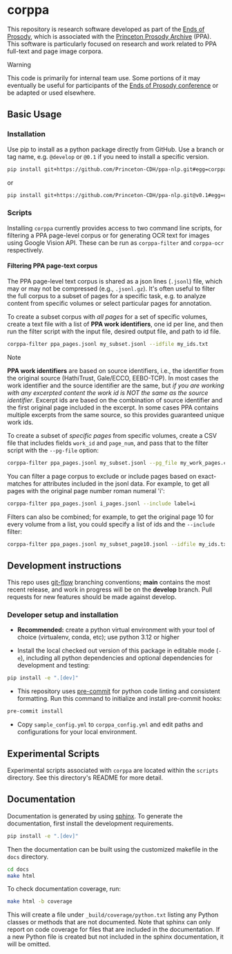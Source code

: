 # corppa

This repository is research software developed as part of the [Ends of Prosody](https://cdh.princeton.edu/projects/the-ends-of-prosody/), which is associated with the [Princeton Prosody Archive](https://prosody.princeton.edu/) (PPA). This software is particularly focused on research and work related to PPA full-text and page image corpora.

> [!WARNING]
> This code is primarily for internal team use. Some portions of it may eventually be useful for participants of the [Ends of Prosody conference](https://cdh.princeton.edu/events/the-ends-of-prosody/) or be adapted or used elsewhere.

## Basic Usage

### Installation

Use pip to install as a python package directly from GitHub.  Use a branch or tag name, e.g. `@develop` or `@0.1` if you need to install a specific version.

```sh
pip install git+https://github.com/Princeton-CDH/ppa-nlp.git#egg=corppa
```
or
```sh
pip install git+https://github.com/Princeton-CDH/ppa-nlp.git@v0.1#egg=corppa
```

### Scripts

Installing `corppa` currently provides access to two command line scripts, for filtering a PPA page-level corpus or for generating OCR text for images using Google Vision API. These can be run as `corppa-filter` and `corppa-ocr` respectively.

#### Filtering PPA page-text corpus

The PPA page-level text corpus is shared as a json lines (`.jsonl`) file, which may or may not be compressed (e.g., `.jsonl.gz`). It's often useful to filter the full corpus to a subset of pages for a specific task, e.g. to analyze content from specific volumes or select particular pages for annotation.

To create a subset corpus with _all pages_ for a set of specific volumes, create a text file with a list of **PPA work identifiers**, one id per line, and then run the filter script with the input file, desired output file, and path to id file.

```sh
corppa-filter ppa_pages.jsonl my_subset.jsonl --idfile my_ids.txt
```

> [!NOTE]
> **PPA work identifiers** are based on source identifiers, i.e., the identifier from the original source (HathiTrust, Gale/ECCO, EEBO-TCP). In most cases the work identifier and the source identifier are the same, but _if you are working with any excerpted content the work id is NOT the same as the source identifier_. Excerpt ids are based on the combination of source identifier and the first original page included in the excerpt. In some cases PPA contains multiple excerpts from the same source, so this provides guaranteed unique work ids.

To create a subset of _specific pages_ from specific volumes, create a CSV file that includes fields `work_id` and `page_num`, and pass that to the filter script with the `--pg-file` option:

```sh
corppa-filter ppa_pages.jsonl my_subset.jsonl --pg_file my_work_pages.csv
```

You can filter a page corpus to exclude or include pages based on exact-matches for attributes included in the jsonl data. For example, to get all pages with the original page number roman numeral 'i':

```sh
corppa-filter ppa_pages.jsonl i_pages.jsonl --include label=i
```

Filters can also be combined; for example, to get the original page 10 for every volume from a list, you could specify a list of ids and the `--include` filter:

```sh
corppa-filter ppa_pages.jsonl my_subset_page10.jsonl --idfile my_ids.txt --include label=10
```


## Development instructions

This repo uses [git-flow](https://github.com/nvie/gitflow) branching conventions; **main** contains the most recent release, and work in progress will be on the **develop** branch. Pull requests for new features should be made against develop.

### Developer setup and installation

- **Recommended:** create a python virtual environment with your tool of choice (virtualenv, conda, etc); use python 3.12 or higher

- Install the local checked out version of this package in editable mode (`-e`), including all python dependencies and optional dependencies for development and testing:

```sh
pip install -e ".[dev]"
```

- This repository uses [pre-commit](https://pre-commit.com/) for python code linting and consistent formatting. Run this command to initialize and install pre-commit hooks:

```sh
pre-commit install
```

- Copy `sample_config.yml` to `corppa_config.yml` and edit paths and configurations for your local environment.

## Experimental Scripts

Experimental scripts associated with `corppa` are located within the `scripts` directory.
See this directory's README for more detail.

## Documentation
Documentation is generated by using [sphinx](https://www.sphinx-doc.org/en/master/). To
generate the documentation, first install the development requirements.

```sh
pip install -e ".[dev]"
```

Then the documentation can be built using the customized makefile in the `docs` directory.
```sh
cd docs
make html
```

To check documentation coverage, run:
```sh
make html -b coverage
```

This will create a file under `_build/coverage/python.txt` listing any Python classes or methods
that are not documented. Note that sphinx can only report on code coverage for files that are
included in the documentation. If a new Python file is created but not included in the sphinx
documentation, it will be omitted.
